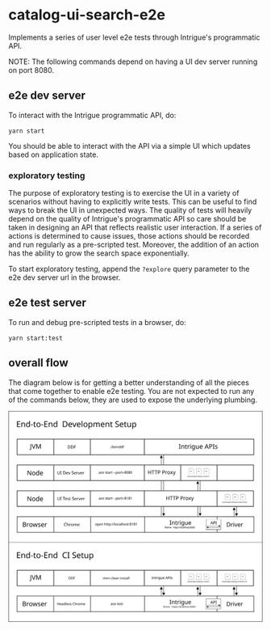 # catalog-ui-search-e2e

Implements a series of user level e2e tests through Intrigue's programmatic
API.

NOTE: The following commands depend on having a UI dev server running on
port 8080.

## e2e dev server

To interact with the Intrigue programmatic API, do:

    yarn start

You should be able to interact with the API via a simple UI which updates
based on application state.

### exploratory testing

The purpose of exploratory testing is to exercise the UI in a variety of
scenarios without having to explicitly write tests. This can be useful to
find ways to break the UI in unexpected ways. The quality of tests will
heavily depend on the quality of Intrigue's programmatic API so care
should be taken in designing an API that reflects realistic user
interaction. If a series of actions is determined to cause issues, those
actions should be recorded and run regularly as a pre-scripted test.
Moreover, the addition of an action has the ability to grow the search
space exponentially.

To start exploratory testing, append the `?explore` query parameter to the
e2e dev server url in the browser.

## e2e test server

To run and debug pre-scripted tests in a browser, do:

    yarn start:test

## overall flow

The diagram below is for getting a better understanding of all the pieces
that come together to enable e2e testing. You are not expected to run any
of the commands below, they are used to expose the underlying plumbing.

![e2e test flow](./flow.svg)
